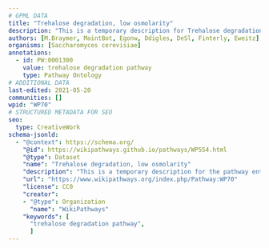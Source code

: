 ```yaml
---
# GPML DATA
title: "Trehalose degradation, low osmolarity"
description: "This is a temporary description for Trehalose degradation, low osmolarity"
authors: [M.Braymer, MaintBot, Egonw, Ddigles, DeSl, Finterly, Eweitz]
organisms: [Saccharomyces cerevisiae]
annotations:
  - id: PW:0001300
    value: trehalose degradation pathway
    type: Pathway Ontology
# ADDITIONAL DATA
last-edited: 2021-05-20
communities: []
wpid: "WP70"
# STRUCTURED METADATA FOR SEO
seo:
  type: CreativeWork
schema-jsonld:
  - "@context": https://schema.org/
    "@id": https://wikipathways.github.io/pathways/WP554.html
    "@type": Dataset
    "name": "Trehalose degradation, low osmolarity"
    "description": "This is a temporary description for the pathway entitled: Trehalose degradation, low osmolarity"
    "url": "https://www.wikipathways.org/index.php/Pathway:WP70"
    "license": CC0
    "creator":
    - "@type": Organization
      "name": "WikiPathways"
    "keywords": [
      "trehalose degradation pathway",
      ]
---
```

